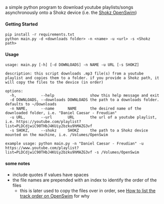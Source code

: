 a simple python program to download youtube playlists/songs asynchronously onto a Shokz device (i.e. the [Shokz OpenSwim](https://shokz.com/products/openswim))


#### Getting Started
```
pip install -r requirements.txt
python main.py -d <downloads folder> -n <name> -u <url> -s <Shokz path>
```

#### Usage
```
usage: main.py [-h] [-d DOWNLOADS] -n NAME -u URL [-s SHOKZ]

description: this script downloads .mp3 file(s) from a youtube playlist and copies them to a folder. if you provide a Shokz path, it will copy the files to the device (in order)

options:
  -h,           --help                show this help message and exit
  -d DOWNLOADS, --downloads DOWNLOADS the path to a downloads folder. defaults to ~/Downloads
  -n NAME,      --name      NAME      the desired name of the downloaded folder, i.e. "Daniel Caesar - Freudian"
  -u URL,       --url       URL       the url of a youtube playlist, i.e. https://youtube.com/playlist?list=PLDCdjwiC90THbJ4KUiy2bzku9hMAZG3vf
  -s SHOKZ,     --shokz     SHOKZ     the path to a Shokz device mounted on the machine, i.e. /Volumes/OpenSwim

example usage: python main.py -n "Daniel Caesar - Freudian" -u https://www.youtube.com/playlist?list=PLDCdjwiC90THbJ4KUiy2bzku9hMAZG3vf -s /Volumes/OpenSwim
```

#### some notes
- include quotes if values have spaces
- the file names are prepended with an index to identify the order of the files
  - this is later used to copy the files over in order, see [How to list the track order on OpenSwim](https://intl.help.shokz.com/s/article/How-to-list-the-track-order-on-OpenSwim-formerly-Xtrainerz-17) for why
